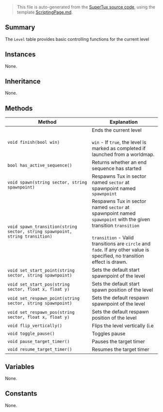 > This file is auto-generated from the [SuperTux source code](https://github.com/SuperTux/supertux/tree/master/src), using the template [ScriptingPage.md](https://github.com/SuperTux/wiki/tree/master/templates/ScriptingPage.md).

Summary
-------

The `Level` table provides basic controlling functions for the current level

Instances
--------

None.

Inheritance
--------

None.

Methods
-------

Method | Explanation
-------|-------
`void finish(bool win)` | Ends the current level<br /><br /> `win` - If `true`, the level is marked as completed if launched from a worldmap. 
`bool has_active_sequence()` | Returns whether an end sequence has started
`void spawn(string sector, string spawnpoint)` | Respawns Tux in sector named `sector` at spawnpoint named `spawnpoint`
`void spawn_transition(string sector, string spawnpoint, string transition)` | Respawns Tux in sector named `sector` at spawnpoint named `spawnpoint` with the given transition `transition`<br /><br /> `transition` - Valid transitions are `circle` and `fade`. If any other value is specified, no transition effect is drawn. 
`void set_start_point(string sector, string spawnpoint)` | Sets the default start spawnpoint of the level
`void set_start_pos(string sector, float x, float y)` | Sets the default start spawn position of the level
`void set_respawn_point(string sector, string spawnpoint)` | Sets the default respawn spawnpoint of the level
`void set_respawn_pos(string sector, float x, float y)` | Sets the default respawn position of the level
`void flip_vertically()` | Flips the level vertically (i.e
`void toggle_pause()` | Toggles pause
`void pause_target_timer()` | Pauses the target timer
`void resume_target_timer()` | Resumes the target timer


Variables
---------

None.

Constants
---------

None.
